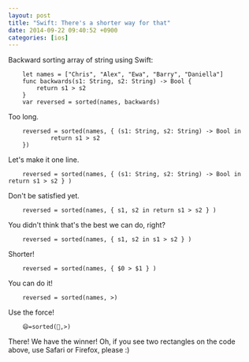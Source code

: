 ```yaml
---
layout: post
title: "Swift: There's a shorter way for that"
date: 2014-09-22 09:40:52 +0900
categories: [ios]
---
```


Backward sorting array of string using Swift:

<!--more-->

```objc
	let names = ["Chris", "Alex", "Ewa", "Barry", "Daniella"]
	func backwards(s1: String, s2: String) -> Bool {
	    return s1 > s2
	}
	var reversed = sorted(names, backwards)
```

Too long.

```objc
	reversed = sorted(names, { (s1: String, s2: String) -> Bool in
    		return s1 > s2
    })
```

Let's make it one line.

```objc
	reversed = sorted(names, { (s1: String, s2: String) -> Bool in return s1 > s2 } )
```
	
Don't be satisfied yet.

```objc
	reversed = sorted(names, { s1, s2 in return s1 > s2 } )
```
	
You didn't think that's the best we can do, right?

```objc
	reversed = sorted(names, { s1, s2 in s1 > s2 } )
```
	
Shorter!

```objc
	reversed = sorted(names, { $0 > $1 } )	
```
	
You can do it!

```objc
	reversed = sorted(names, >)
```

Use the force!

```objc
	😄=sorted(🐷,>)
```
	
There! We have the winner! Oh, if you see two rectangles on the code above, use Safari or  Firefox, please :)
